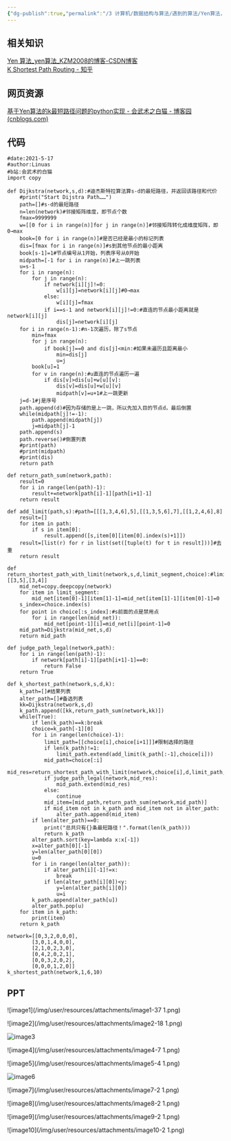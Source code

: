 ```yaml
---
{"dg-publish":true,"permalink":"/3 计算机/数据结构与算法/遇到的算法/Yen算法，求前k短路/","title":"Yen算法，求前k短路"}
---
```



## 相关知识
[Yen 算法\_yen算法\_KZM2008的博客-CSDN博客](https://blog.csdn.net/KZM2008/article/details/5460152)  
[K Shortest Path Routing - 知乎](https://zhuanlan.zhihu.com/p/336140079)
## 网页资源
[基于Yen算法的k最短路径问题的python实现 - 会武术之白猫 - 博客园 (cnblogs.com)](https://www.cnblogs.com/ljy1227476113/p/14779065.html)
## 代码
```
#date:2021-5-17
#author:Linuas
#b站:会武术的白猫
import copy

def Dijkstra(network,s,d):#迪杰斯特拉算法算s-d的最短路径，并返回该路径和代价
    #print("Start Dijstra Path……")
    path=[]#s-d的最短路径
    n=len(network)#邻接矩阵维度，即节点个数
    fmax=9999999
    w=[[0 for i in range(n)]for j in range(n)]#邻接矩阵转化成维度矩阵，即0→max
    book=[0 for i in range(n)]#是否已经是最小的标记列表
    dis=[fmax for i in range(n)]#s到其他节点的最小距离
    book[s-1]=1#节点编号从1开始，列表序号从0开始
    midpath=[-1 for i in range(n)]#上一跳列表
    u=s-1
    for i in range(n):
        for j in range(n):
            if network[i][j]!=0:
                w[i][j]=network[i][j]#0→max
            else:
                w[i][j]=fmax
            if i==s-1 and network[i][j]!=0:#直连的节点最小距离就是network[i][j]
                dis[j]=network[i][j]
    for i in range(n-1):#n-1次遍历，除了s节点
        min=fmax
        for j in range(n):
            if book[j]==0 and dis[j]<min:#如果未遍历且距离最小
                min=dis[j]
                u=j
        book[u]=1
        for v in range(n):#u直连的节点遍历一遍
            if dis[v]>dis[u]+w[u][v]:
                dis[v]=dis[u]+w[u][v]
                midpath[v]=u+1#上一跳更新
    j=d-1#j是序号
    path.append(d)#因为存储的是上一跳，所以先加入目的节点d，最后倒置
    while(midpath[j]!=-1):
        path.append(midpath[j])
        j=midpath[j]-1
    path.append(s)
    path.reverse()#倒置列表
    #print(path)
    #print(midpath)
    #print(dis)
    return path

def return_path_sum(network,path):
    result=0
    for i in range(len(path)-1):
        result+=network[path[i]-1][path[i+1]-1]
    return result

def add_limit(path,s):#path=[[[1,3,4,6],5],[[1,3,5,6],7],[[1,2,4,6],8]
    result=[]
    for item in path:
        if s in item[0]:
            result.append([s,item[0][item[0].index(s)+1]])
    result=[list(r) for r in list(set([tuple(t) for t in result]))]#去重
    return result

def return_shortest_path_with_limit(network,s,d,limit_segment,choice):#limit_segment=[[3,5],[3,4]]
    mid_net=copy.deepcopy(network)
    for item in limit_segment:
        mid_net[item[0]-1][item[1]-1]=mid_net[item[1]-1][item[0]-1]=0
    s_index=choice.index(s)
    for point in choice[:s_index]:#s前面的点是禁用点
        for i in range(len(mid_net)):
            mid_net[point-1][i]=mid_net[i][point-1]=0
    mid_path=Dijkstra(mid_net,s,d)
    return mid_path

def judge_path_legal(network,path):
    for i in range(len(path)-1):
        if network[path[i]-1][path[i+1]-1]==0:
            return False
    return True

def k_shortest_path(network,s,d,k):
    k_path=[]#结果列表
    alter_path=[]#备选列表
    kk=Dijkstra(network,s,d)
    k_path.append([kk,return_path_sum(network,kk)])
    while(True):
        if len(k_path)==k:break
        choice=k_path[-1][0]
        for i in range(len(choice)-1):
            limit_path=[[choice[i],choice[i+1]]]#限制选择的路径
            if len(k_path)!=1:
                limit_path.extend(add_limit(k_path[:-1],choice[i]))
            mid_path=choice[:i]
            mid_res=return_shortest_path_with_limit(network,choice[i],d,limit_path,choice)
            if judge_path_legal(network,mid_res):
                mid_path.extend(mid_res)
            else:
                continue
            mid_item=[mid_path,return_path_sum(network,mid_path)]
            if mid_item not in k_path and mid_item not in alter_path:
                alter_path.append(mid_item)
        if len(alter_path)==0:
            print("总共只有{}条最短路径！".format(len(k_path)))
            return k_path
        alter_path.sort(key=lambda x:x[-1])
        x=alter_path[0][-1]
        y=len(alter_path[0][0])
        u=0
        for i in range(len(alter_path)):
            if alter_path[i][-1]!=x:
                break
            if len(alter_path[i][0])<y:
                y=len(alter_path[i][0])
                u=i
        k_path.append(alter_path[u])
        alter_path.pop(u)
    for item in k_path:
        print(item)
    return k_path

network=[[0,3,2,0,0,0],
        [3,0,1,4,0,0],
        [2,1,0,2,3,0],
        [0,4,2,0,2,1],
        [0,0,3,2,0,2],
        [0,0,0,1,2,0]]
k_shortest_path(network,1,6,10)
```

## PPT
![image1](/img/user/resources/attachments/image1-37 1.png)

![image2](/img/user/resources/attachments/image2-18 1.png)

![image3](/img/user/resources/attachments/image3-10.png)

![image4](/img/user/resources/attachments/image4-7 1.png)

![image5](/img/user/resources/attachments/image5-4 1.png)

![image6](/img/user/resources/attachments/image6-4.png)

![image7](/img/user/resources/attachments/image7-2 1.png)

![image8](/img/user/resources/attachments/image8-2 1.png)

![image9](/img/user/resources/attachments/image9-2 1.png)

![image10](/img/user/resources/attachments/image10-2 1.png)